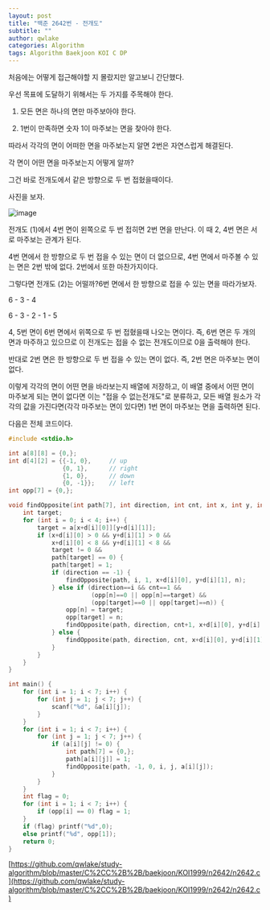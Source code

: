 ```yaml
---
layout: post
title: "백준 2642번 - 전개도"
subtitle: ""
author: qwlake
categories: Algorithm
tags: Algorithm Baekjoon KOI C DP
---
```


처음에는 어떻게 접근해야할 지 몰랐지만 알고보니 간단했다.

우선 목표에 도달하기 위해서는 두 가지를 주목해야 한다.

1. 모든 면은 하나의 면만 마주보아야 한다.

2. 1번이 만족하면 숫자 1이 마주보는 면을 찾아야 한다.

따라서 각각의 면이 어떠한 면을 마주보는지 알면 2번은 자연스럽게 해결된다.

각 면이 어떤 면을 마주보는지 어떻게 알까?

그건 바로 전개도에서 같은 방향으로 두 번 접혔을때이다.

사진을 보자.

![image](https://user-images.githubusercontent.com/41278416/89278016-85f7f800-d680-11ea-84d6-c1d86dadae14.png)

전개도 (1)에서 4번 면이 왼쪽으로 두 번 접히면 2번 면을 만난다. 이 때 2, 4번 면은 서로 마주보는 관계가 된다.

4번 면에서 한 방향으로 두 번 접을 수 있는 면이 더 없으므로, 4번 면에서 마주볼 수 있는 면은 2번 밖에 없다. 2번에서 또한 마찬가지이다.

그렇다면 전개도 (2)는 어떨까?6번 면에서 한 방향으로 접을 수 있는 면을 따라가보자.

6 - 3 - 4

6 - 3 - 2 - 1 - 5

4, 5번 면이 6번 면에서 위쪽으로 두 번 접혔을때 나오는 면이다. 즉, 6번 면은 두 개의 면과 마주하고 있으므로 이 전개도는 접을 수 없는 전개도이므로 0을 출력해야 한다.

반대로 2번 면은 한 방향으로 두 번 접을 수 있는 면이 없다. 즉, 2번 면은 마주보는 면이 없다.

이렇게 각각의 면이 어떤 면을 바라보는지 배열에 저장하고, 이 배열 중에서 어떤 면이 마주보게 되는 면이 없다면 이는 "접을 수 없는전개도"로 분류하고, 모든 배열 원소가 각각의 값을 가진다면(각각 마주보는 면이 있다면) 1번 면이 마주보는 면을 출력하면 된다.

다음은 전체 코드이다.

```c
#include <stdio.h>

int a[8][8] = {0,};
int d[4][2] = {{-1, 0}, 	// up
			   {0, 1}, 		// right
			   {1, 0}, 		// down
			   {0, -1}};	// left
int opp[7] = {0,};

void findOpposite(int path[7], int direction, int cnt, int x, int y, int n) {
	int target;
	for (int i = 0; i < 4; i++) {
		target = a[x+d[i][0]][y+d[i][1]];
		if (x+d[i][0] > 0 && y+d[i][1] > 0 && 
			x+d[i][0] < 8 && y+d[i][1] < 8 &&
			target != 0 && 
			path[target] == 0) {
			path[target] = 1;
			if (direction == -1) {
				findOpposite(path, i, 1, x+d[i][0], y+d[i][1], n);
			} else if (direction==i && cnt==1 &&
					   (opp[n]==0 || opp[n]==target) &&
					   (opp[target]==0 || opp[target]==n)) {
				opp[n] = target;
				opp[target] = n;
				findOpposite(path, direction, cnt+1, x+d[i][0], y+d[i][1], n);
			} else {
				findOpposite(path, direction, cnt, x+d[i][0], y+d[i][1], n);
			}
		}
	}
}

int main() {
	for (int i = 1; i < 7; i++) {
		for (int j = 1; j < 7; j++) {
			scanf("%d", &a[i][j]);
		}
	}
	for (int i = 1; i < 7; i++) {
		for (int j = 1; j < 7; j++) {
			if (a[i][j] != 0) {
				int path[7] = {0,};
				path[a[i][j]] = 1;
				findOpposite(path, -1, 0, i, j, a[i][j]);
			}
		}
	}
	int flag = 0;
	for (int i = 1; i < 7; i++) {
		if (opp[i] == 0) flag = 1;
	}
	if (flag) printf("%d",0);
	else printf("%d", opp[1]);
	return 0;
}
```

[https://github.com/qwlake/study-algorithm/blob/master/C%2CC%2B%2B/baekjoon/KOI1999/n2642/n2642.c](https://github.com/qwlake/study-algorithm/blob/master/C%2CC%2B%2B/baekjoon/KOI1999/n2642/n2642.c)